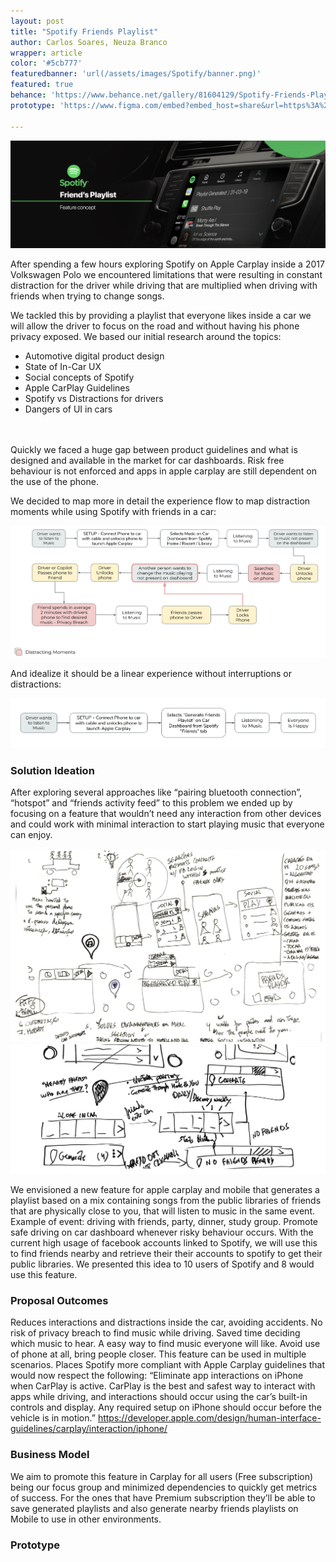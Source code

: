 ```yaml
---
layout: post
title: "Spotify Friends Playlist"
author: Carlos Soares, Neuza Branco
wrapper: article
color: '#5cb777'
featuredbanner: 'url(/assets/images/Spotify/banner.png)'
featured: true
behance: 'https://www.behance.net/gallery/81604129/Spotify-Friends-Playlist'
prototype: 'https://www.figma.com/embed?embed_host=share&url=https%3A%2F%2Fwww.figma.com%2Fproto%2FKfWiyMdxZVLpdkKgBOvdfB3k%2FMockups%3Fnode-id%3D1%253A20%26viewport%3D178%252C445%252C0.15573294460773468%26scaling%3Dmin-zoom'

---
```


![banner](/assets/images/Spotify/banner.png)


After spending a few hours exploring Spotify on Apple Carplay inside a 2017
Volkswagen Polo we encountered limitations that were resulting in constant distraction for
the driver while driving that are multiplied when driving with friends when trying to change
songs.  

We tackled this by providing a playlist that everyone likes inside a car we will allow
the driver to focus on the road and without having his phone privacy exposed.
We based our initial research around the topics: 
* Automotive digital product design 
* State of In-Car UX
* Social concepts of Spotify
* Apple CarPlay Guidelines
* Spotify vs Distractions for drivers
* Dangers of UI in cars  
<br>
<br>
Quickly we faced a huge gap between product guidelines and what is designed and available in the market for car dashboards. Risk free behaviour is not enforced and apps in apple carplay are still dependent on the use of the phone.

We decided to map more in detail the experience flow to map distraction moments while using Spotify with friends in a car:

![flow](/assets/images/Spotify/flow.png)


And idealize it should be a linear experience without interruptions or distractions:

![flowideal](/assets/images/Spotify/flowideal.png)

### Solution Ideation

After exploring several approaches like “pairing bluetooth connection”, “hotspot” and “friends activity feed” to this problem we ended up by focusing on a feature that wouldn’t need any interaction from other devices and could work with minimal interaction to start playing music that everyone can enjoy.

![draft](/assets/images/Spotify/draft.png)
![draft](/assets/images/Spotify/draft2.jpg)

We envisioned a new feature for apple carplay and mobile that generates a playlist based on a mix containing songs from the public libraries of friends that are physically close to you, that will listen to music in the same event. Example of event: driving with friends, party, dinner, study group. Promote safe driving on car dashboard whenever risky behaviour occurs. 
With the current high usage of facebook accounts linked to Spotify, we will use this to find friends nearby and retrieve their their accounts to spotify to get their public libraries. 
We presented this idea to 10 users of Spotify and 8 would use this feature.  


### Proposal Outcomes

Reduces interactions and distractions inside the car, avoiding accidents.
No risk of privacy breach to find music while driving.
Saved time deciding which music to hear.
A easy way to find music everyone will like.
Avoid use of phone at all, bring people closer. 
This feature can be used in multiple scenarios.
Places Spotify more compliant with Apple Carplay guidelines that would now respect the following: “Eliminate app interactions on iPhone when CarPlay is active. CarPlay is the best and safest way to interact with apps while driving, and interactions should occur using the car’s built-in controls and display. Any required setup on iPhone should occur before the vehicle is in motion.” https://developer.apple.com/design/human-interface-guidelines/carplay/interaction/iphone/  


### Business Model 

We aim to promote this feature in Carplay for all users (Free subscription) being our focus group and minimized dependencies to quickly get metrics of success. 
	For the ones that have Premium subscription they’ll be able to save generated playlists and also generate nearby friends playlists on Mobile to use in other environments.  



### Prototype

